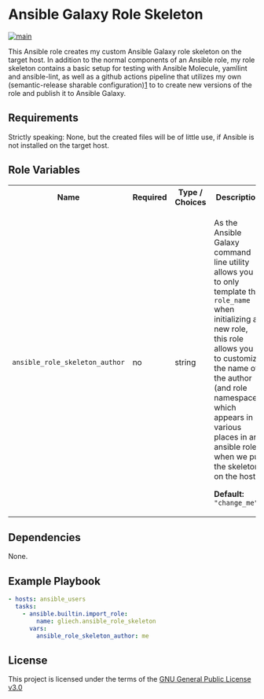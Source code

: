 # Ansible Galaxy Role Skeleton

[![main](https://github.com/gliech/ansible-role-skeleton/actions/workflows/main.yml/badge.svg)](https://github.com/gliech/ansible-role-skeleton/actions/workflows/main.yml)

This Ansible role creates my custom Ansible Galaxy role skeleton on the target
host. In addition to the normal components of an Ansible role, my role skeleton
contains a basic setup for testing with Ansible Molecule, yamllint and
ansible-lint, as well as a github actions pipeline that utilizes my own
(semantic-release sharable configuration)[1] to to create new versions of the
role and publish it to Ansible Galaxy.


## Requirements

Strictly speaking: None, but the created files will be of little use, if Ansible
is not installed on the target host.


## Role Variables

<table>
<tr><th>Name</th><th>Required</th><th>Type / Choices</th><th>Description</th></tr>
<tr><td><code>ansible_role_skeleton_author</code></td>
<td>no</td>
<td>string</td>
<td>

As the Ansible Galaxy command line utility allows you to only template the
`role_name` when initializing a new role, this role allows you to customize the
name of the author (and role namespace), which appears in various places in an
ansible role, when we put the skeleton on the host.

**Default:** `"change_me"`
</td></tr>
</table>


## Dependencies

None.


## Example Playbook

```yaml
- hosts: ansible_users
  tasks:
    - ansible.builtin.import_role:
        name: gliech.ansible_role_skeleton
      vars:
        ansible_role_skeleton_author: me
```


## License

This project is licensed under the terms of the [GNU General Public License v3.0](LICENSE)


[1]: https://github.com/gliech/semantic-release-config-github-ansible-role
